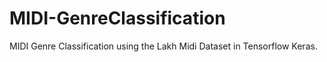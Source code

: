 # MIDI-GenreClassification
MIDI Genre Classification using the Lakh Midi Dataset in Tensorflow Keras.
